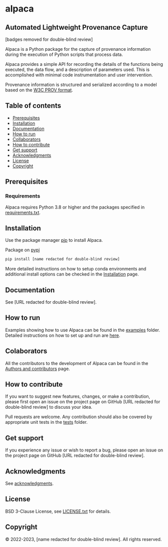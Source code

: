 # alpaca

## Automated Lightweight Provenance Capture

[badges removed for double-blind review]

Alpaca is a Python package for the capture of provenance information during the
execution of Python scripts that process data.

Alpaca provides a simple API for recording the details of the functions being
executed, the data flow, and a description of parameters used.
This is accomplished with minimal code instrumentation and user intervention.

Provenance information is structured and serialized according to a model
based on the [W3C PROV format](https://www.w3.org/TR/prov-overview).


## Table of contents
  - [Prerequisites](#prerequisites)
  - [Installation](#installation)
  - [Documentation](#documentation)
  - [How to run](#how-to-run)
  - [Collaborators](#collaborators)
  - [How to contribute](#how-to-contribute)
  - [Get support](#get-support)
  - [Acknowledgments](#acknowledgments)
  - [License](#license)
  - [Copyright](#copyright)


## Prerequisites

### Requirements

Alpaca requires Python 3.8 or higher and the packages specified in 
[requirements.txt](requirements/requirements.txt).


## Installation

Use the package manager [pip](https://pip.pypa.io/en/stable/) to install Alpaca.

Package on [pypi](https://pypi.org/)
```bash
pip install [name redacted for double-blind review]
```

More detailed instructions on how to setup conda environments and additional
install options can be checked in the [Installation](doc/install.rst) page.


## Documentation

See [URL redacted for double-blind review].


## How to run

Examples showing how to use Alpaca can be found in the [examples](examples/)
folder. Detailed instructions on how to set up and run are 
[here](doc/examples.rst).


## Colaborators

All the contributors to the development of Alpaca can be found in the 
[Authors and contributors](doc/authors.rst) page.


## How to contribute

If you want to suggest new features, changes, or make a contribution, please
first open an issue on the project page on GitHub [URL redacted for double-blind review] 
to discuss your idea.

Pull requests are welcome. Any contribution should also
be covered by appropriate unit tests in the [tests](alpaca/test) folder.


## Get support

If you experience any issue or wish to report a bug, please open an issue on
the project page on GitHub [URL redacted for double-blind review].


## Acknowledgments

See [acknowledgments](doc/acknowledgments.rst).


## License
 
BSD 3-Clause License, see [LICENSE.txt](LICENSE.txt) for details.


## Copyright

:copyright: 2022-2023, [name redacted for double-blind review]. All rights reserved.